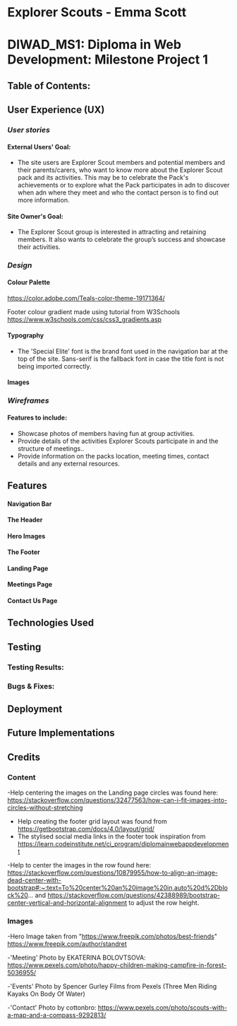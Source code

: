 # Explorer Scouts - Emma Scott
# DIWAD_MS1: Diploma in Web Development: Milestone Project 1
 
## Table of Contents:
 
## User Experience (UX)
### ***User stories***
#### External Users' Goal:
- The site users are Explorer Scout members and potential members and their parents/carers, who want to know more about the Explorer Scout pack and its activities. This may be to celebrate the Pack's achievements or to explore what the Pack participates in adn to discover when adn where they meet and who the contact person is to find out more information. 
#### Site Owner's Goal:
- The Explorer Scout group is interested in attracting and retaining members. It also wants to celebrate the group’s success and showcase their activities.

 
 
### ***Design***
#### Colour Palette
https://color.adobe.com/Teals-color-theme-19171364/ 

Footer colour gradient made using tutorial from W3Schools https://www.w3schools.com/css/css3_gradients.asp

#### Typography
- The 'Special Elite' font is the brand font used in the navigation bar at the top of the site. Sans-serif is the fallback font in case the title font is not being imported correctly. 
#### Images

### ***Wireframes***
#### Features to include:
- Showcase photos of members having fun at group activities.
- Provide details of the activities Explorer Scouts participate in and the structure of meetings..
- Provide information on the packs location, meeting times, contact details and any external resources. 
## Features
#### Navigation Bar
#### The Header
#### Hero Images
#### The Footer
#### Landing Page
#### Meetings Page
#### Contact Us Page
 
## Technologies Used
 
## Testing
### Testing Results:
### Bugs & Fixes:
 
## Deployment
## Future Implementations 
## Credits
### Content
-Help centering the images on the Landing page circles was found here: https://stackoverflow.com/questions/32477563/how-can-i-fit-images-into-circles-without-stretching
- Help creating the footer grid layout was found from https://getbootstrap.com/docs/4.0/layout/grid/
- The stylised social media links in the footer took inspiration from  https://learn.codeinstitute.net/ci_program/diplomainwebappdevelopment

-Help to center the images in the row found here: https://stackoverflow.com/questions/10879955/how-to-align-an-image-dead-center-with-bootstrap#:~:text=To%20center%20an%20image%20in,auto%20d%2Dblock%20...
and https://stackoverflow.com/questions/42388989/bootstrap-center-vertical-and-horizontal-alignment to adjust the row height.
### Images
-Hero Image taken from "https://www.freepik.com/photos/best-friends" https://www.freepik.com/author/standret

-'Meeting' Photo by EKATERINA  BOLOVTSOVA: https://www.pexels.com/photo/happy-children-making-campfire-in-forest-5036955/

-'Events' Photo by Spencer Gurley Films from Pexels (Three Men Riding Kayaks On Body Of Water)

-'Contact' Photo by cottonbro: https://www.pexels.com/photo/scouts-with-a-map-and-a-compass-9292813/
